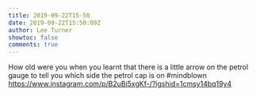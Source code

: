 ```yaml
---
title: 2019-09-22T15-50
date: 2019-09-22T15:50:09Z
author: Lee Turner
showtoc: false
comments: true
---
```


How old were you when you learnt that there is a little arrow on the petrol gauge to tell you which side the petrol cap is on #mindblown https://www.instagram.com/p/B2uBi5xgKf-/?igshid=1cmsy14bq19y4

